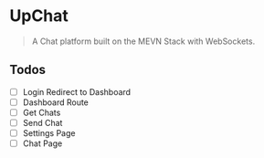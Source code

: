 # UpChat

> A Chat platform built on the MEVN Stack with WebSockets.

## Todos

- [ ] Login Redirect to Dashboard
- [ ] Dashboard Route
- [ ] Get Chats
- [ ] Send Chat
- [ ] Settings Page
- [ ] Chat Page

